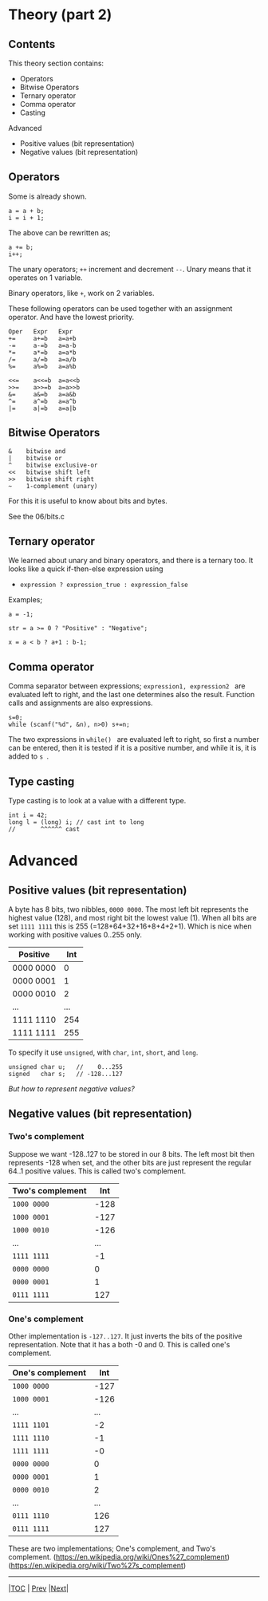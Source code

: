 # Theory (part 2)

## Contents

This theory section contains:
- Operators
- Bitwise Operators
- Ternary operator
- Comma operator
- Casting

Advanced
- Positive values (bit representation)
- Negative values (bit representation)


## Operators

Some is already shown.
```
a = a + b;
i = i + 1;
```
The above can be rewritten as;
```
a += b;
i++;
```
The unary operators;  `++` increment and decrement  `--`.
Unary means that it operates on 1 variable.

Binary operators, like `+`, work on 2 variables.


These following operators can be used together with an assignment operator.
And have the lowest priority.
```
Oper   Expr   Expr      
+=     a+=b   a=a+b
-=     a-=b   a=a-b
*=     a*=b   a=a*b
/=     a/=b   a=a/b
%=     a%=b   a=a%b

<<=    a<<=b  a=a<<b
>>=    a>>=b  a=a>>b
&=     a&=b   a=a&b
^=     a^=b   a=a^b
|=     a|=b   a=a|b
```

## Bitwise Operators

```
&    bitwise and
|    bitwise or
^    bitwise exclusive-or
<<   bitwise shift left
>>   bitwise shift right
~    1-complement (unary)
```

For this it is useful to know about bits and bytes.

See the 06/bits.c


## Ternary operator
We learned about unary and binary operators, and there is a ternary too.
It looks like a quick if-then-else expression using
* `expression ? expression_true : expression_false`

Examples;
```
a = -1;

str = a >= 0 ? "Positive" : "Negative";

x = a < b ? a+1 : b-1;
```

## Comma operator
Comma separator between expressions;
 ` expression1, expression2  `
are evaluated left to right, and the last one determines also the result. Function calls and assignments are also expressions.

```
s=0;
while (scanf("%d", &n), n>0) s+=n;
```

The two expressions in  `while() ` are evaluated left to right, so first a number can be entered, then it is tested if it is a positive number, and while it is, it is added to  `s `.


## Type casting
Type casting is to look at a value with a different type.
```
int i = 42;
long l = (long) i; // cast int to long
//       ^^^^^^ cast
```


# Advanced

## Positive values (bit representation)

A byte has 8 bits, two nibbles, `0000 0000`. The most left bit represents the
highest value (128), and most right bit the lowest value (1). When all bits are
set `1111 1111` this is 255 (=128+64+32+16+8+4+2+1). Which is nice when working
with positive values 0..255 only.

Positive  | Int
---       | ---
0000 0000 | 0
0000 0001 | 1
0000 0010 | 2
...       | ...
1111 1110 | 254
1111 1111 | 255

To specify it use `unsigned`, with `char`, `int`, `short`, and `long`.
```
unsigned char u;   //    0...255
signed   char s;   // -128...127
```


_But how to represent negative values?_


## Negative values (bit representation)

### Two's complement

Suppose we want -128..127 to be stored in our 8 bits. The left most bit then
represents -128 when set, and the other bits are just represent the regular
64..1 positive values. This is called two's complement.

Two's complement | Int
---              | ---
`1000 0000` | -128
`1000 0001` | -127
`1000 0010` | -126
...       | ...
`1111 1111` |  -1
`0000 0000` |  0
`0000 0001` |  1
`0111 1111` |  127


### One's complement

Other implementation is `-127..127`. It just inverts the bits of the positive
representation. Note that it has a both -0 and 0. This is called one's complement.


One's complement | Int
---              | ---
`1000 0000` | -127
`1000 0001` | -126
...       | ...
`1111 1101` | -2
`1111 1110` | -1
`1111 1111` | -0
`0000 0000` | 0
`0000 0001` | 1
`0000 0010` | 2
...       | ...
`0111 1110` | 126
`0111 1111` | 127

These are two implementations; One's complement, and Two's complement.
(https://en.wikipedia.org/wiki/Ones%27_complement)
(https://en.wikipedia.org/wiki/Two%27s_complement)


---
|[TOC](../../README.md) | [Prev](../04/README.md) |[Next](../06/README.md)|